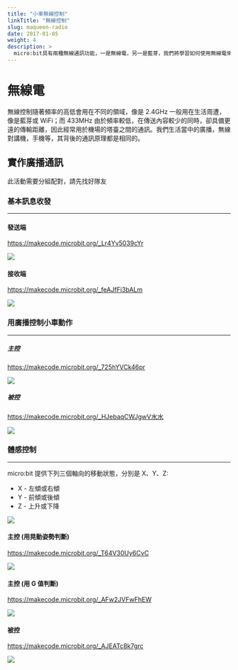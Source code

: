 ```yaml
---
title: "小車無線控制"
linkTitle: "無線控制"
slug: maqueen-radio
date: 2017-01-05
weight: 4
description: >
  micro:bit具有兩種無線通訊功能，一是無線電，另一是藍芽，我們將學習如何使用無線電來讓兩片以上的micro:bit互相溝通
---
```


# 無線電

無線控制隨著頻率的高低會用在不同的領域，像是 2.4GHz 一般用在生活周遭，像是藍芽或 WiFi；而 433MHz 由於頻率較低，在傳送內容較少的同時，卻具備更遠的傳輸距離，因此經常用於機場的塔臺之間的通訊。我們生活當中的廣播，無線對講機，手機等，其背後的通訊原理都是相同的。

## 實作廣播通訊

此活動需要分組配對，請先找好隊友

### 基本訊息收發

---

#### 發送端

https://makecode.microbit.org/_Lr4Yv5039cYr

![](https://i.imgur.com/FPu7CI7.png)

#### 接收端

https://makecode.microbit.org/_feAJfFi3bALm

![](https://i.imgur.com/vNAFWax.png)

### 用廣播控制小車動作

---

##### 主控

https://makecode.microbit.org/_725hYVCk46pr

![](https://i.imgur.com/8SspJQv.png)

##### 被控

https://makecode.microbit.org/_HJebaqCWJgwV水水

![](https://i.imgur.com/MshcviC.png)

### 體感控制

---

micro:bit 提供下列三個軸向的移動狀態，分別是 X、Y、Z:

- X - 左傾或右傾
- Y - 前傾或後傾
- Z - 上升或下降

![](https://i.imgur.com/lD5Sn9e.png)

#### 主控 (用晃動姿勢判斷)

https://makecode.microbit.org/_T64V30Uy6CvC

![](https://i.imgur.com/LDZTPuq.png)

#### 主控 (用 G 值判斷)

https://makecode.microbit.org/_AFw2JVFwFhEW

![](https://i.imgur.com/5r3fKXI.png)

#### 被控

https://makecode.microbit.org/_AJEATc8k7grc

![](https://i.imgur.com/7LZJnzc.png)
